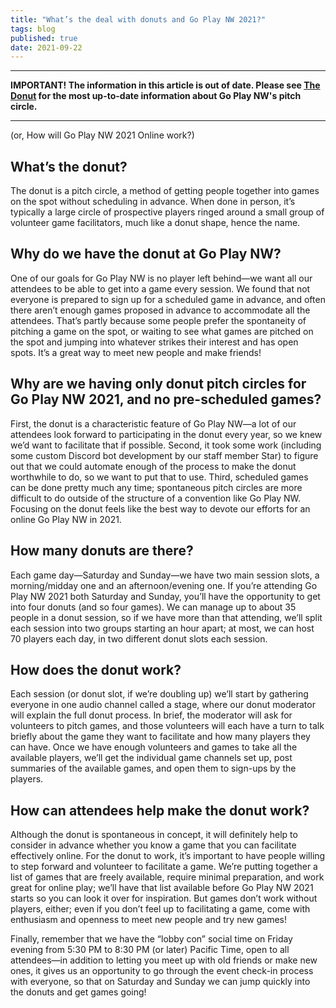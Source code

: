 ```yaml
---
title: "What’s the deal with donuts and Go Play NW 2021?"
tags: blog
published: true
date: 2021-09-22
---
```


---
**IMPORTANT! The information in this article is out of date. Please see [The Donut](/the-donut) for the most up-to-date information about Go Play NW's pitch circle.**

---
(or, How will Go Play NW 2021 Online work?)

## What’s the donut?
The donut is a pitch circle, a method of getting people together into games on the spot without scheduling in advance. When done in person, it’s typically a large circle of prospective players ringed around a small group of volunteer game facilitators, much like a donut shape, hence the name.

## Why do we have the donut at Go Play NW?
One of our goals for Go Play NW is no player left behind—we want all our attendees to be able to get into a game every session. We found that not everyone is prepared to sign up for a scheduled game in advance, and often there aren’t enough games proposed in advance to accommodate all the attendees. That’s partly because some people prefer the spontaneity of pitching a game on the spot, or waiting to see what games are pitched on the spot and jumping into whatever strikes their interest and has open spots. It’s a great way to meet new people and make friends!

## Why are we having only donut pitch circles for Go Play NW 2021, and no pre-scheduled games?
First, the donut is a characteristic feature of Go Play NW—a lot of our attendees look forward to participating in the donut every year, so we knew we’d want to facilitate that if possible. Second, it took some work (including some custom Discord bot development by our staff member Star) to figure out that we could automate enough of the process to make the donut worthwhile to do, so we want to put that to use. Third, scheduled games can be done pretty much any time; spontaneous pitch circles are more difficult to do outside of the structure of a convention like Go Play NW. Focusing on the donut feels like the best way to devote our efforts for an online Go Play NW in 2021.

## How many donuts are there?
Each game day—Saturday and Sunday—we have two main session slots, a morning/midday one and an afternoon/evening one. If you’re attending Go Play NW 2021 both Saturday and Sunday, you’ll have the opportunity to get into four donuts (and so four games). We can manage up to about 35 people in a donut session, so if we have more than that attending, we’ll split each session into two groups starting an hour apart; at most, we can host 70 players each day, in two different donut slots each session.

## How does the donut work?
Each session (or donut slot, if we’re doubling up) we’ll start by gathering everyone in one audio channel called a stage, where our donut moderator will explain the full donut process. In brief, the moderator will ask for volunteers to pitch games, and those volunteers will each have a turn to talk briefly about the game they want to facilitate and how many players they can have. Once we have enough volunteers and games to take all the available players, we’ll get the individual game channels set up, post summaries of the available games, and open them to sign-ups by the players.

## How can attendees help make the donut work?
Although the donut is spontaneous in concept, it will definitely help to consider in advance whether you know a game that you can facilitate effectively online. For the donut to work, it’s important to have people willing to step forward and volunteer to facilitate a game. We’re putting together a list of games that are freely available, require minimal preparation, and work great for online play; we’ll have that list available before Go Play NW 2021 starts so you can look it over for inspiration. But games don’t work without players, either; even if you don’t feel up to facilitating a game, come with enthusiasm and openness to meet new people and try new games!

Finally, remember that we have the “lobby con” social time on Friday evening from 5:30 PM to 8:30 PM (or later) Pacific Time, open to all attendees—in addition to letting you meet up with old friends or make new ones, it gives us an opportunity to go through the event check-in process with everyone, so that on Saturday and Sunday we can jump quickly into the donuts and get games going!